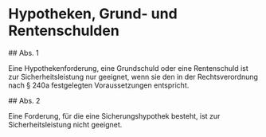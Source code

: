 # Hypotheken, Grund- und Rentenschulden



\#\# Abs. 1

 Eine Hypothekenforderung, eine Grundschuld oder eine Rentenschuld ist zur Sicherheitsleistung nur geeignet, wenn sie den in der Rechtsverordnung nach § 240a festgelegten Voraussetzungen entspricht.

\#\# Abs. 2

 Eine Forderung, für die eine Sicherungshypothek besteht, ist zur Sicherheitsleistung nicht geeignet. 

